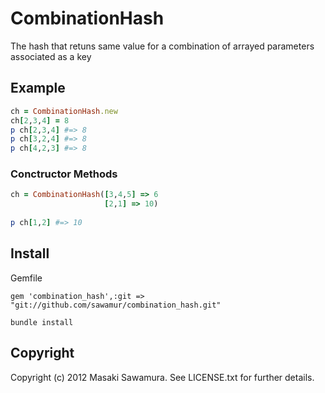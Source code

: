 # CombinationHash

The hash that retuns same value for a combination of arrayed parameters associated as a key

## Example

```ruby
ch = CombinationHash.new
ch[2,3,4] = 8
p ch[2,3,4] #=> 8
p ch[3,2,4] #=> 8
p ch[4,2,3] #=> 8
```

### Conctructor Methods

```ruby
ch = CombinationHash([3,4,5] => 6
                     [2,1] => 10)
					 
p ch[1,2] #=> 10
```

## Install


Gemfile

```
gem 'combination_hash',:git => "git://github.com/sawamur/combination_hash.git"
```

`bundle install`


## Copyright

Copyright (c) 2012 Masaki Sawamura. See LICENSE.txt for
further details.


